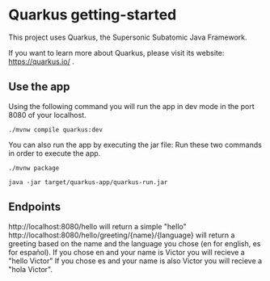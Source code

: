 # Quarkus getting-started

This project uses Quarkus, the Supersonic Subatomic Java Framework.

If you want to learn more about Quarkus, please visit its website: https://quarkus.io/ .

## Use the app
Using the following command you will run the app in dev mode in the port 8080 of your localhost.
```
./mvnw compile quarkus:dev 
```
You can also run the app by executing the jar file: Run these two commands in order to execute the app.

```
./mvnw package 
```
```
java -jar target/quarkus-app/quarkus-run.jar 
```

## Endpoints
http://localhost:8080/hello will return a simple "hello"
http://localhost:8080/hello/greeting/{name}/{language} will return a greeting based on the name and the language you chose (en for english, es for español).
If you chose en and your name is Victor you will recieve a "hello Victor"
If you chose es and your name is also Victor you will recieve a "hola Victor".
